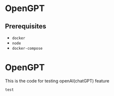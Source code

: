 # OpenGPT

## Prerequisites
* `docker`
* `node`
* `docker-compose`


# OpenGPT
This is the code for testing openAI(chatGPT) feature

```
test

```
